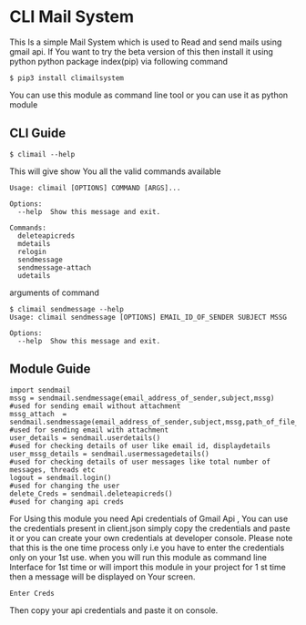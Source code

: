 # CLI Mail System 
 This Is a simple Mail System which is used to Read and send mails using gmail api. If You want to try the beta version of this then install it using python python package index(pip) via following command<br>
```
$ pip3 install climailsystem
```
You can use this module as command line tool or you can use it as python module
## CLI Guide
```
$ climail --help
```
This will give show You all the valid commands available

```
Usage: climail [OPTIONS] COMMAND [ARGS]...

Options:
  --help  Show this message and exit.

Commands:
  deleteapicreds
  mdetails
  relogin
  sendmessage
  sendmessage-attach
  udetails
```
arguments of command
```
$ climail sendmessage --help
Usage: climail sendmessage [OPTIONS] EMAIL_ID_OF_SENDER SUBJECT MSSG

Options:
  --help  Show this message and exit.

```  
## Module Guide
```
import sendmail
mssg = sendmail.sendmessage(email_address_of_sender,subject,mssg)
#used for sending email without attachment
mssg_attach  = sendmail.sendmessage(email_address_of_sender,subject,mssg,path_of_file_to_be_shared)
#used for sending email with attachment
user_details = sendmail.userdetails()
#used for checking details of user like email id, displaydetails
user_mssg_details = sendmail.usermessagedetails()
#used for checking details of user messages like total number of messages, threads etc
logout = sendmail.login()
#used for changing the user 
delete_Creds = sendmail.deleteapicreds()
#used for changing api creds
```
For Using this module you need Api credentials of Gmail Api , You can use the credentials present in client.json simply copy the credentials and paste it or you can create your own credentials at developer console. Please note that this is the one time process only i.e you have to enter the credentials only on your 1st use. when you will run this module as command line Interface for 1st time or will import this module in your project for 1 st time then a message will be displayed on Your screen.
```
Enter Creds
```
Then copy your api credentials and paste it on console.
 
